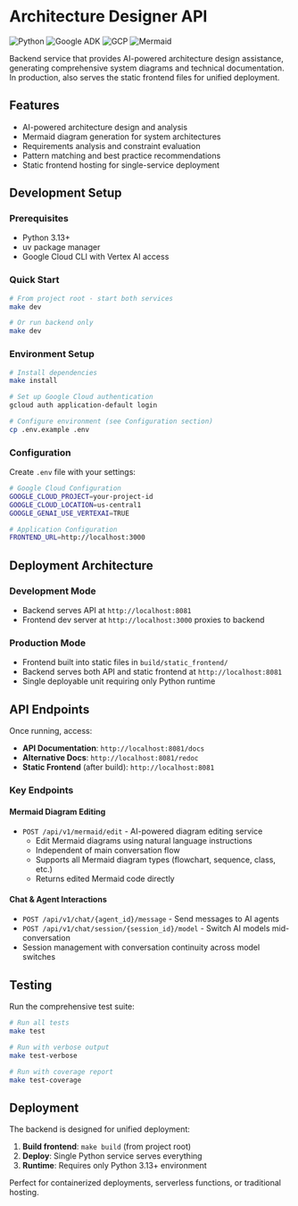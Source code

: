 # Architecture Designer API

![Python](https://img.shields.io/badge/python-v3.13+-blue.svg)
![Google ADK](https://img.shields.io/badge/Google_ADK-0.2.0+-4285F4.svg)
![GCP](https://img.shields.io/badge/Google_Cloud-4285F4?logo=google-cloud&logoColor=white)
![Mermaid](https://img.shields.io/badge/Mermaid-Architecture%20Diagrams-FF6B6B.svg)

Backend service that provides AI-powered architecture design assistance, generating comprehensive system diagrams and technical documentation. In production, also serves the static frontend files for unified deployment.

## Features

- AI-powered architecture design and analysis
- Mermaid diagram generation for system architectures
- Requirements analysis and constraint evaluation
- Pattern matching and best practice recommendations
- Static frontend hosting for single-service deployment

## Development Setup

### Prerequisites

- Python 3.13+
- uv package manager
- Google Cloud CLI with Vertex AI access

### Quick Start

```bash
# From project root - start both services
make dev

# Or run backend only
make dev
```

### Environment Setup

```bash
# Install dependencies
make install

# Set up Google Cloud authentication
gcloud auth application-default login

# Configure environment (see Configuration section)
cp .env.example .env
```

### Configuration

Create `.env` file with your settings:

```bash
# Google Cloud Configuration
GOOGLE_CLOUD_PROJECT=your-project-id
GOOGLE_CLOUD_LOCATION=us-central1
GOOGLE_GENAI_USE_VERTEXAI=TRUE

# Application Configuration
FRONTEND_URL=http://localhost:3000
```

## Deployment Architecture

### Development Mode

- Backend serves API at `http://localhost:8081`
- Frontend dev server at `http://localhost:3000` proxies to backend

### Production Mode

- Frontend built into static files in `build/static_frontend/`
- Backend serves both API and static frontend at `http://localhost:8081`
- Single deployable unit requiring only Python runtime

## API Endpoints

Once running, access:

- **API Documentation**: `http://localhost:8081/docs`
- **Alternative Docs**: `http://localhost:8081/redoc`
- **Static Frontend** (after build): `http://localhost:8081`

### Key Endpoints

#### Mermaid Diagram Editing

- `POST /api/v1/mermaid/edit` - AI-powered diagram editing service
  - Edit Mermaid diagrams using natural language instructions
  - Independent of main conversation flow
  - Supports all Mermaid diagram types (flowchart, sequence, class, etc.)
  - Returns edited Mermaid code directly

#### Chat & Agent Interactions

- `POST /api/v1/chat/{agent_id}/message` - Send messages to AI agents
- `POST /api/v1/chat/session/{session_id}/model` - Switch AI models mid-conversation
- Session management with conversation continuity across model switches

## Testing

Run the comprehensive test suite:

```bash
# Run all tests
make test

# Run with verbose output
make test-verbose

# Run with coverage report
make test-coverage
```

## Deployment

The backend is designed for unified deployment:

1. **Build frontend**: `make build` (from project root)
2. **Deploy**: Single Python service serves everything
3. **Runtime**: Requires only Python 3.13+ environment

Perfect for containerized deployments, serverless functions, or traditional hosting.
